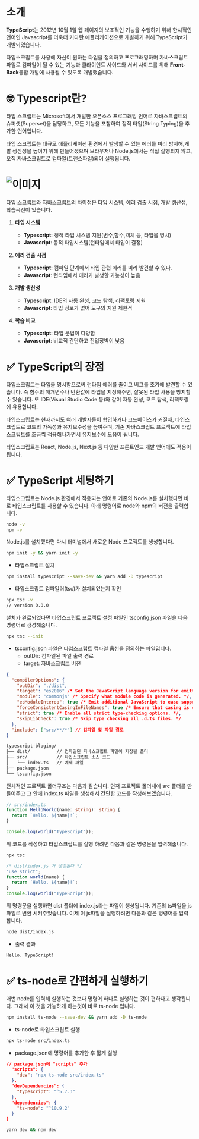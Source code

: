 # 소개

**TypeScript**는 2012년 10월 1일 웹 페이지의 보조적인 기능을 수행하기 위해 한시적인 언어인 Javascript를 더욱더 커다란 애플리케이션으로 개발하기 위해 TypeScript가 개발되었습니다.

타입스크립트를 사용해 자신이 원하는 타입을 정의하고 프로그래밍하며 자바스크립트 파일로 컴파일이 될 수 있는 기능과 클라이언트 사이드와 서버 사이드를 위해 **Front-Back**통합 개발에 사용될 수 있도록 개발했습니다.

# 🤓 Typescript란?

타입 스크립트는 Microsoft에서 개발한 오픈소스 프로그래밍 언어로 자바스크립트의 슈펴셋(Superset)을 담당하고, 모든 기능을 포함하여 정적 타입(String Typing)을 추가한 언어입니다.

타입 스크립트는 대규모 애플리케이션 환경에서 발생할 수 있는 에러를 미리 방지해,개발 생산성을 높이기 위해 만들어졌으며 브라우저나 Node.js에서는 직접 실행되지 않고, 오직 자바스크립트로 컴파일(트랜스파일)되어 실행됩니다.

# ![이미지](https://img1.daumcdn.net/thumb/R1280x0/?scode=mtistory2&fname=https%3A%2F%2Fblog.kakaocdn.net%2Fdna%2FbNWhBZ%2FbtsMa5n4Sur%2FAAAAAAAAAAAAAAAAAAAAABj3Fdw_aipeo4yIsUpmMKijBl643ZflGVBPP6hmR60x%2Fimg.jpg%3Fcredential%3DyqXZFxpELC7KVnFOS48ylbz2pIh7yKj8%26expires%3D1759244399%26allow_ip%3D%26allow_referer%3D%26signature%3D8vK9aaA95%252F2p7rZdXyE1RGX49d8%253D)

타입 스크립트와 자바스크립트의 차이점은 타입 시스템, 에러 검출 시점, 개발 생산성, 학습곡선이 있습니다.

1. **타입 시스템**

   - **Typescript**: 정적 타입 시스템 지원(변수,함수,객체 등, 타입을 명시)
   - **Javascript**: 동적 타입시스템(런타임에서 타입이 결정)

2. **에러 검출 시점**

   - **Typescript**: 컴파일 단계에서 타입 관련 에러를 미리 발견할 수 있다.
   - **Javascript**: 런타임에서 에러가 발생할 가능성이 높음

3. **개발 생산성**
   - **Typescript**: IDE의 자동 완성, 코드 탐색, 리팩토링 지원
   - **Javascript**: 타입 정보가 없어 도구의 지원 제한적
4. **학습 비교**
   - **Typescript**: 타입 문법이 다양함
   - **Javascript**: 비교적 간단하고 진입장벽이 낮음

# ✅ **TypeScript의 장점**

타입스크립트는 타입을 명시함으로써 런타임 에러를 줄이고 버그를 초기에 발견할 수 있습니다. 즉 함수의 매개변수나 반환값에 타입을 지정해주면, 잘못된 타입 사용을 방지할 수 있습니다. 또 IDE(Visual Studio Code 등)와 같이 자동 완성, 코드 탐색, 리팩토링에 유용합니다.

타입스크립트는 현재까지도 여러 개발자들이 협엽하거나 코드베이스가 커질때, 타입스크립트로 코드의 가독성과 유지보수성을 높여주며, 기존 자바스크립트 프로젝트에 타입스크립트를 조금씩 적용해나가면서 유지보수에 도움이 됩니다.

타입스크립트는 React, Node.js, Next.js 등 다양한 프론트엔드 개발 언어에도 적용이됩니다.

# ✅ **TypeScript 세팅하기**

타입스크립트는 Node.js 환경에서 적용되는 언어로 기존의 Node.js를 설치했다면 바로 타입스크립트를 사용할 수 있습니다. 아래 명령어로 node와 npm의 버전을 출력합니다.

```bash
node -v
npm -v
```

Node.js를 설치했다면 다시 터미널에서 새로운 Node 프로젝트를 생성합니다.

```bash
npm init -y && yarn init -y
```

- 타입스크립트 설치

```bash
npm install typescript --save-dev && yarn add -D typescript
```

- 타입스크립트 컴파일러(tsc)가 설치되었는지 확인

```bash
npx tsc -v
// version 0.0.0
```

설치가 완료되었다면 타입스크립트 프로젝트 설정 파일인 tsconfig.json 파일을 다음 명령어로 생성해줍니다.

```bash
npx tsc --init
```

- tsconfig.json 파일은 타입스크립트 컴파일 옵션을 정의하는 파일입니다.
  - outDir: 컴파일된 파일 출력 경로
  - target: 자바스크립트 버전

```json
{
  "compilerOptions": {
    "outDir": "./dist",
    "target": "es2016" /* Set the JavaScript language version for emitted JavaScript and include compatible library declarations. */,
    "module": "commonjs" /* Specify what module code is generated. */,
    "esModuleInterop": true /* Emit additional JavaScript to ease support for importing CommonJS modules. This enables 'allowSyntheticDefaultImports' for type compatibility. */,
    "forceConsistentCasingInFileNames": true /* Ensure that casing is correct in imports. */,
    "strict": true /* Enable all strict type-checking options. */,
    "skipLibCheck": true /* Skip type checking all .d.ts files. */
  },
  "include": ["src/**/*"] // 컴파일 할 파일 경로
}
```

```bash
typescript-bloging/
├── dist/          // 컴파일된 자바스크립트 파일이 저장될 폴더
├── src/           // 타입스크립트 소스 코드
│   └── index.ts   // 예제 파일
├── package.json
└── tsconfig.json
```

전체적인 프로젝트 폴더구조는 다음과 같습니다. 먼저 프로젝트 폴더내에 src 폴더를 만들어주고 그 안에 index.ts 파일을 생성해서 간단한 코드를 작성해보겠습니다.

```typescript
// src/index.ts
function HelloWorld(name: string): string {
  return `Hello. ${name}!`;
}

console.log(world("TypeScript"));
```

위 코드를 작성하고 타입스크립트를 실행 하려면 다음과 같은 명령문을 입력해줍니다.

```bash
npx tsc
```

```javascript
/* dist/index.js 가 생성된다 */
"use strict";
function world(name) {
  return `Hello. ${name}!`;
}
console.log(world("TypeScript"));
```

위 명령문을 실행하면 dist 폴더에 index.js라는 파일이 생성됩니다. 기존의 ts파일을 js 파일로 변환 시켜주었습니다. 이제 이 js파일을 실행하려면 다음과 같은 명령어를 입력합니다.

```bash
node dist/index.js
```

- 출력 결과

```bash
Hello. TypeScript!
```

# ✅ **ts-node로 간편하게 실행하기**

매번 node를 입력해 실행하는 것보다 명령어 하나로 실행하는 것이 편하다고 생각됩니다. 그래서 이 것을 가능하게 하는것이 바로 ts-node 입니다.

```bash
npm install ts-node --save-dev && yarn add -D ts-node
```

- ts-node로 타입스크립트 실행

```bash
npx ts-node src/index.ts
```

- package.json에 명령어를 추가한 후 짧게 실행

```json
// package.json에 "scripts" 추가
  "scripts": {
    "dev": "npx ts-node src/index.ts"
  },
  "devDependencies": {
    "typescript": "^5.7.3"
  },
  "dependencies": {
    "ts-node": "^10.9.2"
  }
}
```

```sh
yarn dev && npm dev
```
